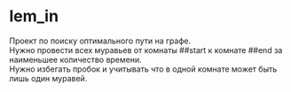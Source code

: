 # lem_in

Проект по поиску оптимального пути на графе.  
Нужно провести всех муравьев от комнаты ##start к комнате ##end за наименьшее количество времени.  
Нужно избегать пробок и учитывать что в одной комнате может быть лишь один муравей.  

